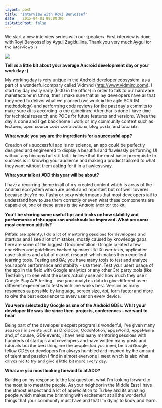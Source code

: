 ```yaml
---
layout: post
title: "Interview with Royi Benyossef"
date:   2015-04-01 09:00:00
isStaticPost: false
---
```

We start a new interview series with our speakers. First interview is done with Royi Benyossef by Aygul Zagidullina. Thank you very much Aygul for the interviews :)

<img class="img-responsive" src="{{ site.baseurl_root }}/img/people/royi-benyossef.jpg" style="max-width: 300px"/>

__Tell us a little bit about your average Android development day or your work day :)__

My working day is very unique in the Android developer ecosystem, as a part of a wonderful company called Vidmind (http://www.vidmind.com/). I start my day really early (6:00 in the office) in order to talk to our hardware manufacturer in China, then I make sure that all my developers have all that they need to deliver what we planned (we work in the agile SCRUM methodology) and performing code reviews for the past day's commits to make sure all is according to the guidelines. After that is done I have time for technical research and POCs for future features and versions. When the day is done and I get back home I work on my community content such as lectures, open source code contributions, blog posts, and tutorials.

**What would you say are the ingredients for a successful app?**

Creation of a successful app is not science, an app could be perfectly designed and engineered to display a beautiful and flawlessly performing UI without any hiccups but still fail. I believe that the most basic prerequisite to success is in knowing your audience and making a product tailored to what they want without them asking for it in a flawless way.

**What your talk at ADD this year will be about?**

I have a recurring theme in all of my created content which is areas of the Android ecosystem which are useful and important but not well covered because they're not flashy or sexy which means that most developers fail to understand how to use them correctly or even what these components are capable of, one of these areas is the Android Monitor toolkit.

**You’ll be sharing some useful tips and tricks on how stability and performance of the apps can and should be improved. What are some most common pitfalls?**

Pitfalls are aplenty, I do a lot of mentoring sessions for developers and startups and I see a lot of mistakes, mostly caused by knowledge gaps, here are some of the biggest:
Documentation; Google created a few checklists and guidelines backed by many UI/UX user tests, application case-studies and a lot of market research which makes them excellent learning tools.
Testing and QA; you have many tools to test and analyze your app's performance and stability - use them.
Test your users usage of the app in the field with Google analytics or any other 3rd party tools (like TestFailry) to see what the users actually use and how much they use it.
Google Play A/B testing - use your analytics data to give different users different experience to test which one works best.
Version as many resources as possible by language, screen size, dpi, form factor and more to give the best experience to every user on every device.

**You were selected by Google as one of the Android GDEs. What your developer life was like since then: projects, conferences - we want to hear!**

Being part of the developer's expert program is wonderful, I've given many sessions in events such as DroidCon, CodeMotion, appsWorld, AppsMania and, of course, GDG events, I have held many mentoring sessions with hundreds of startups and developers and have written many posts and tutorials but the best thing are the people that you meet, be it at Google, fellow GDEs or developers I'm always humbled and inspired by the amount of talent and passion I find in almost everyone I meet which is also what drives me to try and give a little bit more every day.

**What are you most looking forward to at ADD?**

Building on my response to the last question, what I'm looking forward to the most is to meet the people.
As your neighbor in the Middle East I have the utmost respect and a lot of appreciation to Turkey and its amazing people which makes me brimming with excitement at all the wonderful things that your community must have and that I'm dying to know and learn.